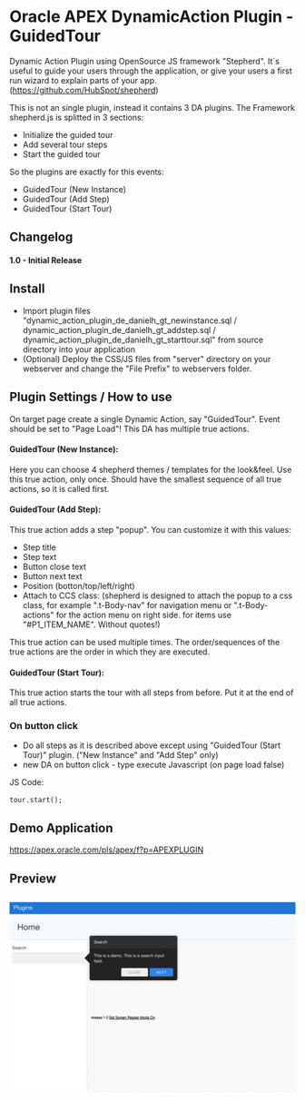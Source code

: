 # Oracle APEX DynamicAction Plugin - GuidedTour
Dynamic Action Plugin using OpenSource JS framework "Stepherd".
It´s useful to guide your users through the application, or give your users a first run wizard to explain parts of your app.
(https://github.com/HubSpot/shepherd)

This is not an single plugin, instead it contains 3 DA plugins.
The Framework shepherd.js is splitted in 3 sections:
- Initialize the guided tour
- Add several tour steps
- Start the guided tour

So the plugins are exactly for this events:
- GuidedTour (New Instance)
- GuidedTour (Add Step)
- GuidedTour (Start Tour)


## Changelog
#### 1.0 - Initial Release

## Install
- Import plugin files "dynamic_action_plugin_de_danielh_gt_newinstance.sql / dynamic_action_plugin_de_danielh_gt_addstep.sql / dynamic_action_plugin_de_danielh_gt_starttour.sql" from source directory into your application
- (Optional) Deploy the CSS/JS files from "server" directory on your webserver and change the "File Prefix" to webservers folder.

## Plugin Settings / How to use
On target page create a single Dynamic Action, say "GuidedTour".
Event should be set to "Page Load"!
This DA has multiple true actions.

#### GuidedTour (New Instance):
Here you can choose 4 shepherd themes / templates for the look&feel.
Use this true action, only once. Should have the smallest sequence of all true actions, so it is called first.

#### GuidedTour (Add Step):
This true action adds a step "popup". You can customize it with this values:
- Step title
- Step text
- Button close text
- Button next text
- Position (botton/top/left/right)
- Attach to CCS class: (shepherd is designed to attach the popup to a css class, for example ".t-Body-nav" for navigation menu or ".t-Body-actions" for the action menu on right side. for items use "#P1_ITEM_NAME". Without quotes!)

This true action can be used multiple times. The order/sequences of the true actions are the order in which they are executed.

#### GuidedTour (Start Tour):
This true action starts the tour with all steps from before. Put it at the end of all true actions.

### On button click
- Do all steps as it is described above except using "GuidedTour (Start Tour)" plugin. ("New Instance" and "Add Step" only)
- new DA on button click - type execute Javascript (on page load false)

JS Code:
```language-javascript
tour.start();
```

## Demo Application
https://apex.oracle.com/pls/apex/f?p=APEXPLUGIN

## Preview
![](https://github.com/Dani3lSun/apex-plugin-guidedtour/blob/master/preview.png)
---
